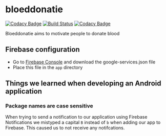 # bloeddonatie
[![Codacy Badge](https://api.codacy.com/project/badge/Grade/08a78239de8f48aaa6396d4f8713bd56)](https://www.codacy.com/app/rubenthys22/1617PROJ1Bloeddonatie-app?utm_source=github.com&utm_medium=referral&utm_content=team-htbr/1617PROJ1Bloeddonatie-app&utm_campaign=badger)
[![Build Status](https://travis-ci.org/team-htbr/1617PROJ1Bloeddonatie-app.svg?branch=master)](https://travis-ci.org/team-htbr/1617PROJ1Bloeddonatie-app)
[![Codacy Badge](https://api.codacy.com/project/badge/Grade/08a78239de8f48aaa6396d4f8713bd56)](https://www.codacy.com/app/rubenthys22/1617PROJ1Bloeddonatie-app?utm_source=github.com&amp;utm_medium=referral&amp;utm_content=team-htbr/1617PROJ1Bloeddonatie-app&amp;utm_campaign=Badge_Grade)

Bloeddonatie aims to motivate people to donate blood

## Firebase configuration
- Go to [Firebase Console](https://console.firebase.google.com/project/bloeddonatie-bd78c/settings/general/android:com.team_htbr.a1617proj1Bloeddonatie_app) and download the google-services.json file
- Place this file in the `app` directory

## Things we learned when developing an Android application

### Package names are case sensitive
When trying to send a notification to our application using Firebase Notifications we mistyped a capital `B` instead of `b` when adding our app to Firebase. This caused us to not receive any notifcations. 

